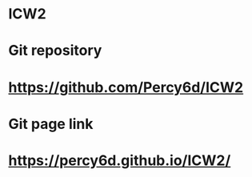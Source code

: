 # ICW2
# Git repository
# https://github.com/Percy6d/ICW2
# Git page link
# https://percy6d.github.io/ICW2/

